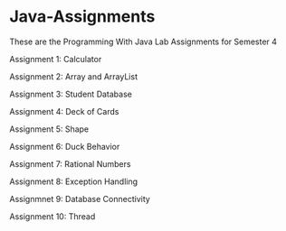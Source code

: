 # Java-Assignments
These are the Programming With Java Lab Assignments for Semester 4

Assignment 1: Calculator

Assignment 2: Array and ArrayList

Assignment 3: Student Database

Assignment 4: Deck of Cards

Assignment 5: Shape

Assignment 6: Duck Behavior

Assignment 7: Rational Numbers

Assignment 8: Exception Handling

Assignmnet 9: Database Connectivity

Assignment 10: Thread
